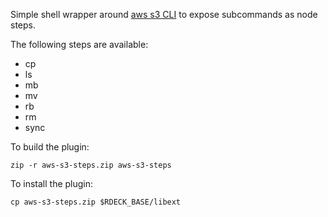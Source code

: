 Simple shell wrapper around [aws s3 CLI](http://docs.aws.amazon.com/cli/latest/reference/s3/) to expose subcommands as node steps.

The following steps are available:

* cp
* ls
* mb
* mv
* rb
* rm
* sync

To build the plugin:

    zip -r aws-s3-steps.zip aws-s3-steps

To install the plugin:

    cp aws-s3-steps.zip $RDECK_BASE/libext